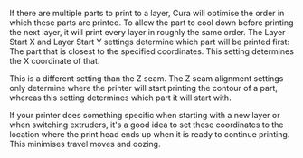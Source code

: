 If there are multiple parts to print to a layer, Cura will optimise the order in which these parts are printed. To allow the part to cool down before printing the next layer, it will print every layer in roughly the same order. The Layer Start X and Layer Start Y settings determine which part will be printed first: The part that is closest to the specified coordinates. This setting determines the X coordinate of that.

This is a different setting than the Z seam. The Z seam alignment settings only determine where the printer will start printing the contour of a part, whereas this setting determines which part it will start with.

If your printer does something specific when starting with a new layer or when switching extruders, it's a good idea to set these coordinates to the location where the print head ends up when it is ready to continue printing. This minimises travel moves and oozing.